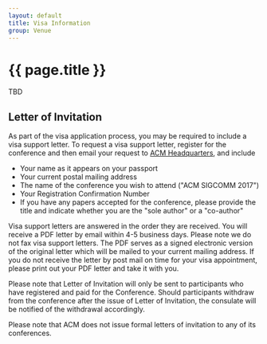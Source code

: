 ```yaml
---
layout: default
title: Visa Information
group: Venue
---
```


# {{ page.title }}

TBD

## Letter of Invitation

As part of the visa application process, you may be required to include a visa support letter. 
To request a visa support letter, register for the conference and then email your request to [ACM Headquarters](mailto:supportletters@acm.org), and include

- Your name as it appears on your passport
- Your current postal mailing address
- The name of the conference you wish to attend ("ACM SIGCOMM 2017")
- Your Registration Confirmation Number
- If you have any papers accepted for the conference, please provide the title and indicate whether you are the "sole author" or a "co-author"

Visa support letters are answered in the order they are received. 
You will receive a PDF letter by email within 4-5 business days. 
Please note we do not fax visa support letters. 
The PDF serves as a signed electronic version of the original letter which will be mailed to your current mailing address. 
If you do not receive the letter by post mail on time for your visa appointment, please print out your PDF letter and take it with you.

Please note that Letter of Invitation will only be sent to participants who have registered and paid for the Conference. 
Should participants withdraw from the conference after the issue of Letter of Invitation, the consulate will be notified of the withdrawal accordingly.

Please note that ACM does not issue formal letters of invitation to any of its conferences.
